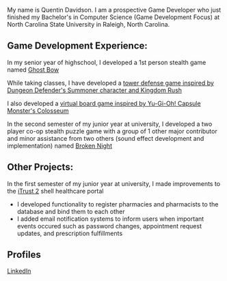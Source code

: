 My name is Quentin Davidson. I am a prospective Game Developer who just finished my Bachelor's in Computer Science (Game Development Focus) at North Carolina State University in Raleigh, North Carolina.

## Game Development Experience:
In my senior year of highschool, I developed a 1st person stealth game named <a href=https://github.com/Fact-Smash/Ghost-Bow>Ghost Bow</a>

While taking classes, I have developed a <a href=https://github.com/Fact-Smash/Tower-Defense>tower defense game inspired by Dungeon Defender's Summoner character and Kingdom Rush</a>

I also developed a <a href=https://github.com/Fact-Smash/Better-Chess>virtual board game inspired by Yu-Gi-Oh! Capsule Monster's Colosseum</a>

In the second semester of my junior year at university, I developed a two player co-op stealth puzzle game with a group of 1 other major contributor and minor assistance from two others (sound effect development and implementation) named <a href=https://github.com/Fact-Smash/Broken-Night>Broken Night</a>

## Other Projects:
In the first semester of my junior year at university, I made improvements to the <a href=https://github.com/Fact-Smash/Fact-Smash/blob/main/iTrust%202%20Project.zip>iTrust 2</a> shell healthcare portal
 - I developed functionality to register pharmacies and pharmacists to the database and bind them to each other
 - I added email notification systems to inform users when important events occured such as password changes, appointment request updates, and prescription fulfillments

## Profiles
<a href=https://www.linkedin.com/in/quentin-davidson/>LinkedIn</a>
